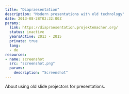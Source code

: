 ```yaml
---
title: "Diapraesentation"
description: "Modern presentations with old technology"
date: 2013-08-28T02:32:00Z
params:
  link: https://diapraesentation.projektemacher.org/
  status: inactive
  yearsActive: 2013 - 2015
  private: true
  lang:
  - de
resources:
- name: screenshot
  src: "screenshot.png"
  params:
    description: "Screenshot"
---
```

About using old slide projectors for presentations.
